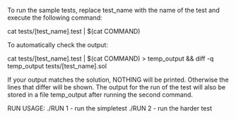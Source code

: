 To run the sample tests, replace test_name with the name of the test and execute the following command:

cat tests/[test_name].test | $(cat COMMAND)

To automatically check the output:

cat tests/[test_name].test | $(cat COMMAND) > temp_output && diff -q temp_output tests/[test_name].sol

If your output matches the solution, NOTHING will be printed. Otherwise the lines that differ will be shown. 
The output for the run of the test will also be stored in a file temp_output after running the second command.

RUN USAGE:
    ./RUN 1   - run the simpletest
    ./RUN 2   - run the harder test
